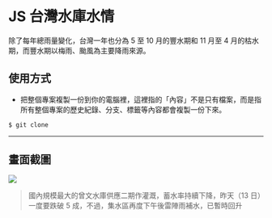 # JS 台灣水庫水情

除了每年總雨量變化，台灣一年也分為 5 至 10 月的豐水期和 11 月至 4 月的枯水期，而豐水期以梅雨、颱風為主要降雨來源。

## 使用方式
- 把整個專案複製一份到你的電腦裡，這裡指的「內容」不是只有檔案，而是指所有整個專案的歷史紀錄、分支、標籤等內容都會複製一份下來。
```sh
$ git clone
```

----

## 畫面截圖
![](https://i.imgur.com/HtTdxku.png)
> 國內規模最大的曾文水庫供應二期作灌溉，蓄水率持續下降，昨天（13 日）一度要跌破 5 成，不過，集水區再度下午後雷陣雨補水，已暫時回升
